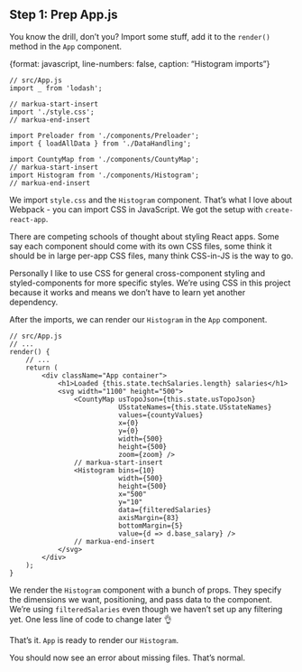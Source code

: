 
## Step 1: Prep App.js

You know the drill, don’t you? Import some stuff, add it to the
`render()` method in the `App` component.

{format: javascript, line-numbers: false, caption: “Histogram imports”}

    // src/App.js
    import _ from 'lodash';
    
    // markua-start-insert
    import './style.css';
    // markua-end-insert
    
    import Preloader from './components/Preloader';
    import { loadAllData } from './DataHandling';
    
    import CountyMap from './components/CountyMap';
    // markua-start-insert
    import Histogram from './components/Histogram';
    // markua-end-insert

We import `style.css` and the `Histogram` component. That’s what I love
about Webpack - you can import CSS in JavaScript. We got the setup with
`create-react-app`.

There are competing schools of thought about styling React apps. Some
say each component should come with its own CSS files, some think it
should be in large per-app CSS files, many think CSS-in-JS is the way to
go.

Personally I like to use CSS for general cross-component styling and
styled-components for more specific styles. We’re using CSS in this
project because it works and means we don’t have to learn yet another
dependency.

After the imports, we can render our `Histogram` in the `App` component.

    // src/App.js
    // ...
    render() {
        // ...
        return (
            <div className="App container">
                <h1>Loaded {this.state.techSalaries.length} salaries</h1>
                <svg width="1100" height="500">
                    <CountyMap usTopoJson={this.state.usTopoJson}
                               USstateNames={this.state.USstateNames}
                               values={countyValues}
                               x={0}
                               y={0}
                               width={500}
                               height={500}
                               zoom={zoom} />
                    // markua-start-insert
                    <Histogram bins={10}
                               width={500}
                               height={500}
                               x="500"
                               y="10"
                               data={filteredSalaries}
                               axisMargin={83}
                               bottomMargin={5}
                               value={d => d.base_salary} />
                    // markua-end-insert
                </svg>
            </div>
        );
    }

We render the `Histogram` component with a bunch of props. They specify
the dimensions we want, positioning, and pass data to the component.
We’re using `filteredSalaries` even though we haven’t set up any
filtering yet. One less line of code to change later 👌

That’s it. `App` is ready to render our `Histogram`.

You should now see an error about missing files. That’s normal.
